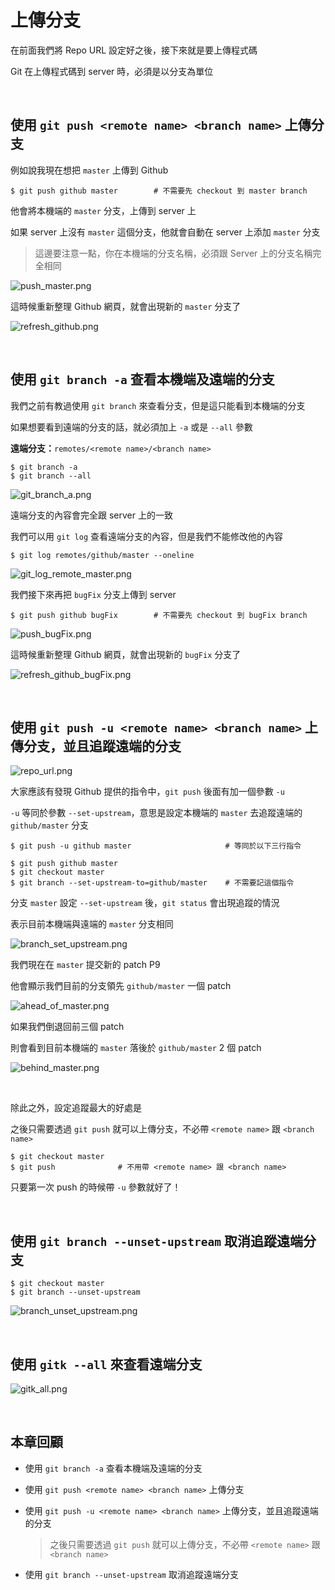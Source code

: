 # 上傳分支

在前面我們將 Repo URL 設定好之後，接下來就是要上傳程式碼

Git 在上傳程式碼到 server 時，必須是以分支為單位

<br>

## 使用 `git push <remote name> <branch name>` 上傳分支

例如說我現在想把 `master` 上傳到 Github

    $ git push github master        # 不需要先 checkout 到 master branch

他會將本機端的 `master` 分支，上傳到 server 上

如果 server 上沒有 `master` 這個分支，他就會自動在 server 上添加 `master` 分支

> 這邊要注意一點，你在本機端的分支名稱，必須跟 Server 上的分支名稱完全相同

![push_master.png](push/push_master.png)

這時候重新整理 Github 網頁，就會出現新的 `master` 分支了

![refresh_github.png](push/refresh_github.png)

<br>

## 使用 `git branch -a` 查看本機端及遠端的分支

我們之前有教過使用 `git branch` 來查看分支，但是這只能看到本機端的分支

如果想要看到遠端的分支的話，就必須加上 `-a` 或是 `--all` 參數

__遠端分支：__`remotes/<remote name>/<branch name>`

    $ git branch -a
    $ git branch --all

![git_branch_a.png](push/git_branch_a.png)

遠端分支的內容會完全跟 server 上的一致

我們可以用 `git log` 查看遠端分支的內容，但是我們不能修改他的內容

    $ git log remotes/github/master --oneline

![git_log_remote_master.png](push/git_log_remote_master.png)

我們接下來再把 `bugFix` 分支上傳到 server

    $ git push github bugFix        # 不需要先 checkout 到 bugFix branch

![push_bugFix.png](push/push_bugFix.png)

這時候重新整理 Github 網頁，就會出現新的 `bugFix` 分支了

![refresh_github_bugFix.png](push/refresh_github_bugFix.png)

<br>

## 使用 `git push -u <remote name> <branch name>` 上傳分支，並且追蹤遠端的分支

![repo_url.png](new_project/repo_url.png)

大家應該有發現 Github 提供的指令中，`git push` 後面有加一個參數 `-u`

`-u` 等同於參數 `--set-upstream`，意思是設定本機端的 `master` 去追蹤遠端的 `github/master` 分支

```
$ git push -u github master                     # 等同於以下三行指令

$ git push github master
$ git checkout master
$ git branch --set-upstream-to=github/master    # 不需要記這個指令
```

分支 `master` 設定 `--set-upstream` 後，`git status` 會出現追蹤的情況

表示目前本機端與遠端的 `master` 分支相同

![branch_set_upstream.png](push/branch_set_upstream.png)

我們現在在 `master` 提交新的 patch P9

他會顯示我們目前的分支領先 `github/master` 一個 patch

![ahead_of_master.png](push/ahead_of_master.png)

如果我們倒退回前三個 patch

則會看到目前本機端的 `master` 落後於 `github/master` 2 個 patch

![behind_master.png](push/behind_master.png)

<br>

除此之外，設定追蹤最大的好處是

之後只需要透過 `git push` 就可以上傳分支，不必帶 `<remote name>` 跟 `<branch name>`

    $ git checkout master
    $ git push              # 不用帶 <remote name> 跟 <branch name>

只要第一次 push 的時候帶 `-u` 參數就好了！

<br>

## 使用 `git branch --unset-upstream` 取消追蹤遠端分支

    $ git checkout master
    $ git branch --unset-upstream

![branch_unset_upstream.png](push/branch_unset_upstream.png)

<br>

## 使用 `gitk --all` 來查看遠端分支

![gitk_all.png](push/gitk_all.png)

<br>

## 本章回顧

* 使用 `git branch -a` 查看本機端及遠端的分支

* 使用 `git push <remote name> <branch name>` 上傳分支

* 使用 `git push -u <remote name> <branch name>` 上傳分支，並且追蹤遠端的分支

    > 之後只需要透過 `git push` 就可以上傳分支，不必帶 `<remote name>` 跟 `<branch name>`

* 使用 `git branch --unset-upstream` 取消追蹤遠端分支

<br><br><br>
